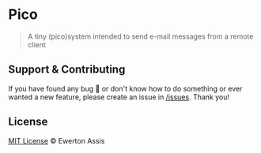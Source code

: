 # Pico

> A tiny (pico)system intended to send e-mail messages from a remote client

## Support &amp; Contributing

If you have found any bug &#x1f41e; or don't know how to do something or ever wanted a new feature, please create an
issue in [/issues](//github.com/earaujoassis/pico/issues). Thank you!

## License

[MIT License](http://earaujoassis.mit-license.org/) &copy; Ewerton Assis
